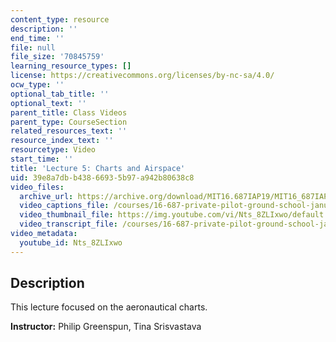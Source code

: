 ```yaml
---
content_type: resource
description: ''
end_time: ''
file: null
file_size: '70845759'
learning_resource_types: []
license: https://creativecommons.org/licenses/by-nc-sa/4.0/
ocw_type: ''
optional_tab_title: ''
optional_text: ''
parent_title: Class Videos
parent_type: CourseSection
related_resources_text: ''
resource_index_text: ''
resourcetype: Video
start_time: ''
title: 'Lecture 5: Charts and Airspace'
uid: 39e8a7db-b438-6693-5b97-a942b80638c8
video_files:
  archive_url: https://archive.org/download/MIT16.687IAP19/MIT16_687IAP19_lec05_300k.mp4
  video_captions_file: /courses/16-687-private-pilot-ground-school-january-iap-2019/9bc45936e8765881be8b2a1d6bd021b6_Nts_8ZLIxwo.vtt
  video_thumbnail_file: https://img.youtube.com/vi/Nts_8ZLIxwo/default.jpg
  video_transcript_file: /courses/16-687-private-pilot-ground-school-january-iap-2019/1fda1e27d2aaf21b509fcc4b638656e0_Nts_8ZLIxwo.pdf
video_metadata:
  youtube_id: Nts_8ZLIxwo
---
```


Description
-----------

This lecture focused on the aeronautical charts.

**Instructor:** Philip Greenspun, Tina Srisvastava

